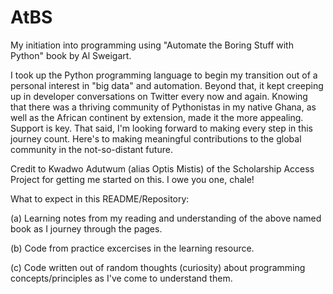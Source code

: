 # AtBS
My initiation into programming using "Automate the Boring Stuff with Python" book by Al Sweigart.

I took up the Python programming language to begin my transition out of a personal interest in "big data" and automation. Beyond that, it kept creeping up in developer conversations on Twitter every now and again. Knowing that there was a thriving community of Pythonistas in my native Ghana, as well as the African continent by extension, made it the more appealing. Support is key. That said, I'm looking forward to making every step in this journey count. Here's to making  meaningful contributions to the global community in the not-so-distant future.

Credit to Kwadwo Adutwum (alias Optis Mistis) of the Scholarship Access Project for getting me started on this. I owe you one, chale!

What to expect in this README/Repository:

(a) Learning notes from my reading and understanding of the above named book as I journey through the pages.

(b) Code from practice excercises in the learning resource.

(c) Code written out of random thoughts (curiosity) about programming concepts/principles as I've come to understand them.
